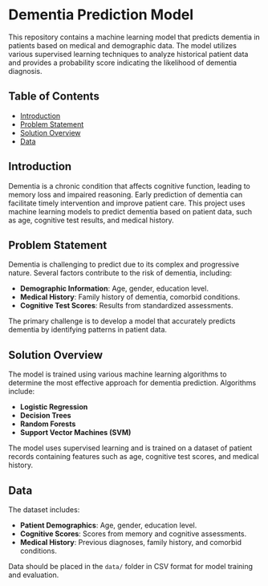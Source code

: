 # Dementia Prediction Model

This repository contains a machine learning model that predicts dementia in patients based on medical and demographic data. The model utilizes various supervised learning techniques to analyze historical patient data and provides a probability score indicating the likelihood of dementia diagnosis.

## Table of Contents
- [Introduction](#introduction)
- [Problem Statement](#problem-statement)
- [Solution Overview](#solution-overview)
- [Data](#data)


## Introduction

Dementia is a chronic condition that affects cognitive function, leading to memory loss and impaired reasoning. Early prediction of dementia can facilitate timely intervention and improve patient care. This project uses machine learning models to predict dementia based on patient data, such as age, cognitive test results, and medical history. 

## Problem Statement

Dementia is challenging to predict due to its complex and progressive nature. Several factors contribute to the risk of dementia, including:
- **Demographic Information**: Age, gender, education level.
- **Medical History**: Family history of dementia, comorbid conditions.
- **Cognitive Test Scores**: Results from standardized assessments.

The primary challenge is to develop a model that accurately predicts dementia by identifying patterns in patient data.

## Solution Overview

The model is trained using various machine learning algorithms to determine the most effective approach for dementia prediction. Algorithms include:
- **Logistic Regression**
- **Decision Trees**
- **Random Forests**
- **Support Vector Machines (SVM)**

The model uses supervised learning and is trained on a dataset of patient records containing features such as age, cognitive test scores, and medical history.

## Data

The dataset includes:
- **Patient Demographics**: Age, gender, education level.
- **Cognitive Scores**: Scores from memory and cognitive assessments.
- **Medical History**: Previous diagnoses, family history, and comorbid conditions.
  
Data should be placed in the `data/` folder in CSV format for model training and evaluation.


